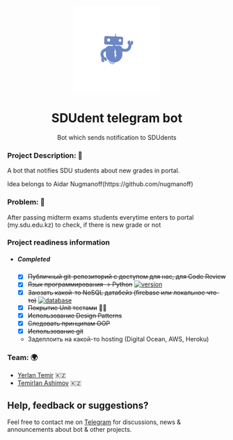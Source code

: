 <p align="center">
    <img width="200" src="logo.png">
</p>

<h1 align="center">SDUdent telegram bot</h1>
<div align="center">Bot which sends notification to SDUdents</div>

### Project Description: 📄
<p>A bot that notifies SDU students about new grades in portal.</p>
<p>Idea belongs to Aidar Nugmanoff(https://github.com/nugmanoff)</p>

### Problem: 🥶
After passing midterm exams students everytime enters to portal (my.sdu.edu.kz) to check, if there is new grade or not 


### Project readiness information
* ##### Completed
    - [X] <del>Публичный git-репозиторий с доступом для нас, для Code Review</del>
    - [X] <del>Язык программирования → Python</del> [![version](https://img.shields.io/badge/version-3.7-brightgreen.svg)](https://www.python.org/downloads/release/python-370/)
    - [X] <del>Заюзать какой-то NoSQL датабейз (firebase или локальное что-то)</del> [![database](https://img.shields.io/badge/google-firebase-yellow.svg)](https://firebase.google.com/)
    - [X] <del>Покрытие Unit тестами</del> 🤔🧐 
    - [X] <del>Использование Design Patterns</del>
    - [X] <del>Следовать принципам OOP</del>
    - [X] <del>Использование git</del>
    -  Задеплоить на какой-то hosting (Digital Ocean, AWS, Heroku)

### Team: 🌍
* [Yerlan Temir](http://github.com/YerlanTemir/) 🇰🇿
* [Temirlan Ashimov](https://github.com/ashimovtemirlan) 🇰🇿

## Help, feedback or suggestions?

Feel free to contact me on [Telegram](https://t.me/YerlanTemir) for discussions, news & announcements about bot & other projects.

